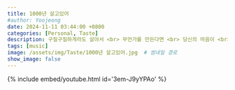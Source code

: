 ```yaml
---
title: 1000년 살고있어
#author: Yoojeong
date: 2024-11-11 03:44:00 +0800
categories: [Personal, Taste]
description: 구질구질하게라도 살아서 <br> 무언가를 만든다면 <br> 당신의 마음이 <br> 1000년을 살 수 있을지도 모르니까
tags: [music]
image: /assets/img/Taste/1000년 살고있어.jpg  # 썸네일 경로
show_image: false
---
```


{% include embed/youtube.html id='3em-J9yYPAo' %}